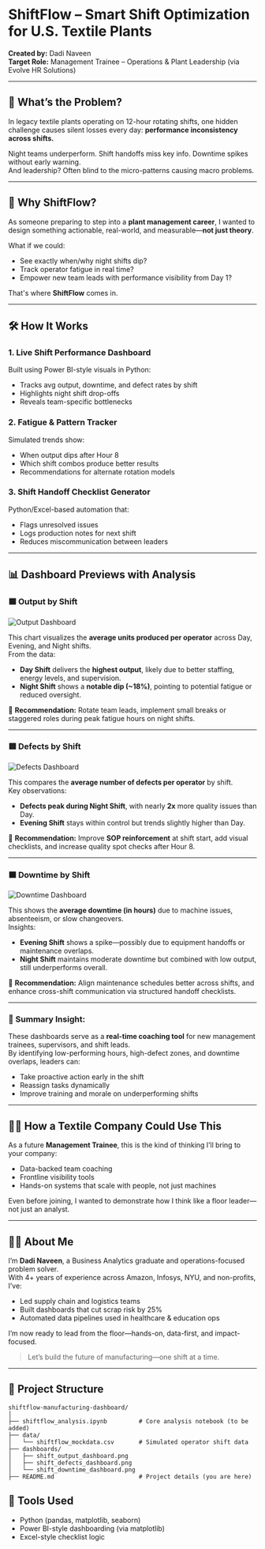 
# ShiftFlow – Smart Shift Optimization for U.S. Textile Plants

**Created by:** Dadi Naveen  
**Target Role:** Management Trainee – Operations & Plant Leadership (via Evolve HR Solutions)

---

## 🧵 What’s the Problem?

In legacy textile plants operating on 12-hour rotating shifts, one hidden challenge causes silent losses every day: **performance inconsistency across shifts.**

Night teams underperform. Shift handoffs miss key info. Downtime spikes without early warning.  
And leadership? Often blind to the micro-patterns causing macro problems.

---

## 🎯 Why ShiftFlow?

As someone preparing to step into a **plant management career**, I wanted to design something actionable, real-world, and measurable—**not just theory**.

What if we could:
- See exactly when/why night shifts dip?
- Track operator fatigue in real time?
- Empower new team leads with performance visibility from Day 1?

That's where **ShiftFlow** comes in.

---

## 🛠️ How It Works

### 1. **Live Shift Performance Dashboard**
Built using Power BI-style visuals in Python:
- Tracks avg output, downtime, and defect rates by shift
- Highlights night shift drop-offs
- Reveals team-specific bottlenecks

### 2. **Fatigue & Pattern Tracker**
Simulated trends show:
- When output dips after Hour 8
- Which shift combos produce better results
- Recommendations for alternate rotation models

### 3. **Shift Handoff Checklist Generator**
Python/Excel-based automation that:
- Flags unresolved issues
- Logs production notes for next shift
- Reduces miscommunication between leaders

---

## 📊 Dashboard Previews with Analysis

### 🟦 Output by Shift
![Output Dashboard](dashboards/shift_output_dashboard.png)

This chart visualizes the **average units produced per operator** across Day, Evening, and Night shifts.  
From the data:
- **Day Shift** delivers the **highest output**, likely due to better staffing, energy levels, and supervision.
- **Night Shift** shows a **notable dip (~18%)**, pointing to potential fatigue or reduced oversight.

📌 **Recommendation:** Rotate team leads, implement small breaks or staggered roles during peak fatigue hours on night shifts.

---

### 🟥 Defects by Shift
![Defects Dashboard](dashboards/shift_defects_dashboard.png)

This compares the **average number of defects per operator** by shift.  
Key observations:
- **Defects peak during Night Shift**, with nearly **2x** more quality issues than Day.
- **Evening Shift** stays within control but trends slightly higher than Day.

📌 **Recommendation:** Improve **SOP reinforcement** at shift start, add visual checklists, and increase quality spot checks after Hour 8.

---

### 🟧 Downtime by Shift
![Downtime Dashboard](dashboards/shift_downtime_dashboard.png)

This shows the **average downtime (in hours)** due to machine issues, absenteeism, or slow changeovers.  
Insights:
- **Evening Shift** shows a spike—possibly due to equipment handoffs or maintenance overlaps.
- **Night Shift** maintains moderate downtime but combined with low output, still underperforms overall.

📌 **Recommendation:** Align maintenance schedules better across shifts, and enhance cross-shift communication via structured handoff checklists.

---

### 🧠 Summary Insight:

These dashboards serve as a **real-time coaching tool** for new management trainees, supervisors, and shift leads.  
By identifying low-performing hours, high-defect zones, and downtime overlaps, leaders can:
- Take proactive action early in the shift
- Reassign tasks dynamically
- Improve training and morale on underperforming shifts

---

## 👨‍🏭 How a Textile Company Could Use This

As a future **Management Trainee**, this is the kind of thinking I’ll bring to your company:
- Data-backed team coaching
- Frontline visibility tools
- Hands-on systems that scale with people, not just machines

Even before joining, I wanted to demonstrate how I think like a floor leader—not just an analyst.

---

## 🙋‍♂️ About Me

I’m **Dadi Naveen**, a Business Analytics graduate and operations-focused problem solver.  
With 4+ years of experience across Amazon, Infosys, NYU, and non-profits, I’ve:
- Led supply chain and logistics teams  
- Built dashboards that cut scrap risk by 25%  
- Automated data pipelines used in healthcare & education ops

I’m now ready to lead from the floor—hands-on, data-first, and impact-focused.

> Let’s build the future of manufacturing—one shift at a time.

---

## 📁 Project Structure

```
shiftflow-manufacturing-dashboard/
│
├── shiftflow_analysis.ipynb         # Core analysis notebook (to be added)
├── data/
│   └── shiftflow_mockdata.csv       # Simulated operator shift data
├── dashboards/
│   ├── shift_output_dashboard.png
│   ├── shift_defects_dashboard.png
│   └── shift_downtime_dashboard.png
├── README.md                        # Project details (you are here)
```

## 🔧 Tools Used

- Python (pandas, matplotlib, seaborn)
- Power BI-style dashboarding (via matplotlib)
- Excel-style checklist logic
